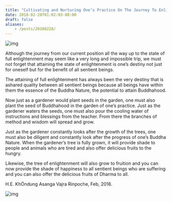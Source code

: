 ```yaml
---
title: "Cultivating and Nurturing One’s Practice On The Journey To Enlightenment"
date: 2018-02-28T01:02:03-08:00
draft: false
aliases:
    - /posts/20180228/
---
```


![img](https://mmbiz.qpic.cn/mmbiz_png/jZ6aUbzt6IR8xakDwNK9jM7PiaFUcFLicPlqvKg02TxQZ4Yg4sXgPO7IRcNEwWPHZ049b9HwfocoID5DNzOiaqicEw/640?wx_fmt=png&wxfrom=5&wx_lazy=1&wx_co=1)

Although the journey from our current position all the way up to the state of full enlightenment may seem like a very long and impossible trip, we must not forget that attaining the state of enlightenment is one’s destiny not just for oneself but for the benefit of all sentient beings.

 The attaining of full enlightenment has always been the very destiny that is ashared quality between all sentient beings because all beings have within them the essence of the Buddha Nature, the potential to attain Buddhahood.

Now just as a gardener would plant seeds in the garden, one must also plant the seed of Buddhahood in the garden of one’s practice. Just as the gardener waters the seeds, one must also pour the cooling water of instructions and blessings from the teacher. From there the branches of method and wisdom will spread and grow. 

Just as the gardener constantly looks after the growth of the trees, one must also be diligent and constantly look after the progress of one’s Buddha Nature. When the gardener’s tree is fully grown, it will provide shade to people and animals who are tired and also offer delicious fruits to the hungry.  

Likewise, the tree of enlightenment will also grow to fruition and you can now provide the shade of happiness to all sentient beings who are suffering and you can also offer the delicious fruits of Dharma to all.

H.E. KhÖndung Asanga Vajra Rinpoche, Feb, 2018.

![img](https://mmbiz.qpic.cn/mmbiz_png/jZ6aUbzt6IR8xakDwNK9jM7PiaFUcFLicP2uicnRKicTyye4uicsTY8JUjw0JFz9aZxib92JfA6Ghg6eq0uB62VHzDnw/640?wx_fmt=png&wxfrom=5&wx_lazy=1&wx_co=1)